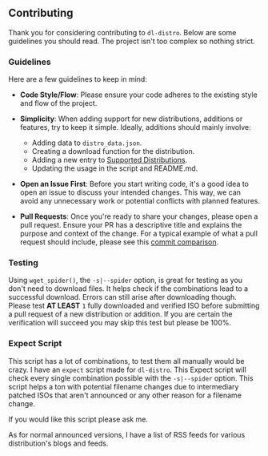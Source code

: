 ## Contributing

Thank you for considering contributing to `dl-distro`. Below are some guidelines you should read. The project isn't too complex so nothing strict.

### Guidelines

Here are a few guidelines to keep in mind:

- **Code Style/Flow**: Please ensure your code adheres to the existing style and flow of the project.

- **Simplicity**: When adding support for new distributions, additions or features, try to keep it simple. Ideally, additions should mainly involve:
  - Adding data to `distro_data.json`.
  - Creating a download function for the distribution.
  - Adding a new entry to [Supported Distributions](./README.md#supported-distributions).
  - Updating the usage in the script and README.md.

- **Open an Issue First**: Before you start writing code, it's a good idea to open an issue to discuss your intended changes. This way, we can avoid any unnecessary work or potential conflicts with planned features.

- **Pull Requests**: Once you're ready to share your changes, please open a pull request. Ensure your PR has a descriptive title and explains the purpose and context of the change. For a typical example of what a pull request should include, please see this [commit comparison](https://codeberg.org/bashuser30/dl-distro/compare/34dbaa14e8...64e55c4b7d).

### Testing

Using `wget_spider()`, the `-s|--spider` option, is great for testing as you don't need to download files. It helps check if the combinations lead to a successful download. Errors can still arise after downloading though. Please test **AT LEAST** `1` fully downloaded and verified ISO before submitting a pull request of a new distribution or addition. If you are certain the verification will succeed you may skip this test but please be 100%.

### Expect Script

This script has a lot of combinations, to test them all manually would be crazy. I have an `expect` script made for `dl-distro`. This Expect script will check every single combination possible with the `-s|--spider` option. This script helps a ton with potential filename changes due to intermediary patched ISOs that aren't announced or any other reason for a filename change.

If you would like this script please ask me.

As for normal announced versions, I have a list of RSS feeds for various distribution's blogs and feeds.

